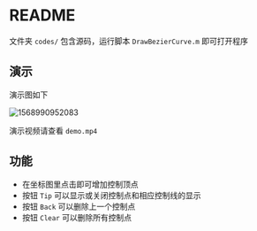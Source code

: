 # README

文件夹 `codes/` 包含源码，运行脚本 `DrawBezierCurve.m` 即可打开程序

## 演示

演示图如下

![1568990952083](assets/1568990952083.jpg)

演示视频请查看 `demo.mp4` 

## 功能

- 在坐标图里点击即可增加控制顶点
- 按钮 `Tip` 可以显示或关闭控制点和相应控制线的显示
- 按钮 `Back` 可以删除上一个控制点
- 按钮 `Clear` 可以删除所有控制点

